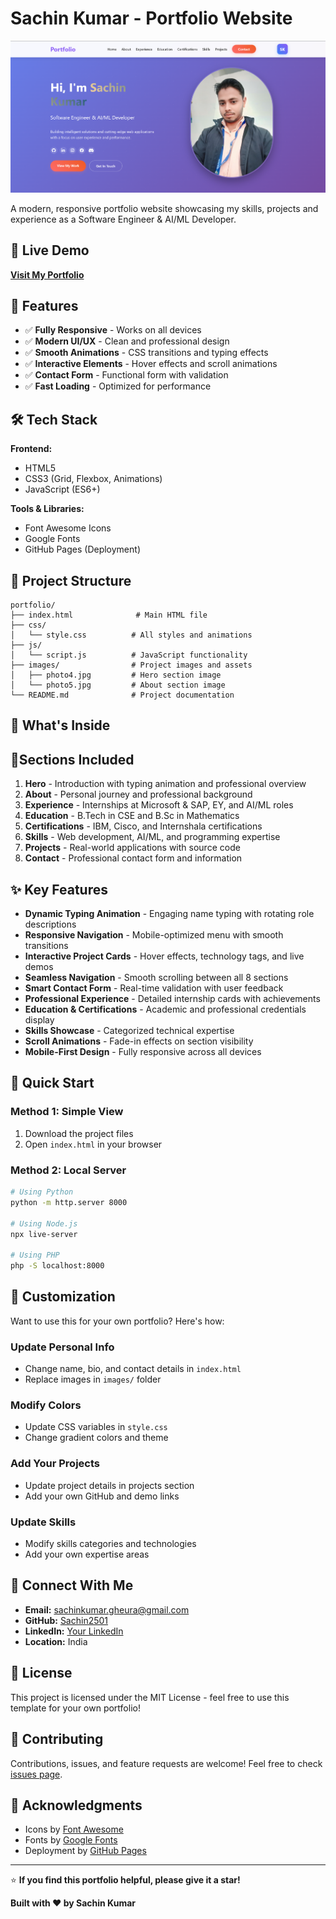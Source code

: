 # Sachin Kumar - Portfolio Website

![Portfolio Preview](images/My_portfolio.png)

A modern, responsive portfolio website showcasing my skills, projects and experience as a Software Engineer & AI/ML Developer.

## 🌟 Live Demo

[**Visit My Portfolio**](https://sachin2501.github.io/portfolio_website.io/)

## 🚀 Features

- ✅ **Fully Responsive** - Works on all devices
- ✅ **Modern UI/UX** - Clean and professional design
- ✅ **Smooth Animations** - CSS transitions and typing effects
- ✅ **Interactive Elements** - Hover effects and scroll animations
- ✅ **Contact Form** - Functional form with validation
- ✅ **Fast Loading** - Optimized for performance

## 🛠️ Tech Stack

**Frontend:**
- HTML5
- CSS3 (Grid, Flexbox, Animations)
- JavaScript (ES6+)

**Tools & Libraries:**
- Font Awesome Icons
- Google Fonts
- GitHub Pages (Deployment)

## 📁 Project Structure

```
portfolio/
├── index.html              # Main HTML file
├── css/
│   └── style.css          # All styles and animations
├── js/
│   └── script.js          # JavaScript functionality
├── images/                # Project images and assets
│   ├── photo4.jpg         # Hero section image
│   └── photo5.jpg         # About section image
└── README.md              # Project documentation
```

## 🎯 What's Inside

## 🎯Sections Included

1. **Hero** - Introduction with typing animation and professional overview
2. **About** - Personal journey and professional background  
3. **Experience** - Internships at Microsoft & SAP, EY, and AI/ML roles
4. **Education** - B.Tech in CSE and B.Sc in Mathematics
5. **Certifications** - IBM, Cisco, and Internshala certifications
6. **Skills** - Web development, AI/ML, and programming expertise
7. **Projects** - Real-world applications with source code
8. **Contact** - Professional contact form and information

## ✨ Key Features

- **Dynamic Typing Animation** - Engaging name typing with rotating role descriptions
- **Responsive Navigation** - Mobile-optimized menu with smooth transitions
- **Interactive Project Cards** - Hover effects, technology tags, and live demos
- **Seamless Navigation** - Smooth scrolling between all 8 sections
- **Smart Contact Form** - Real-time validation with user feedback
- **Professional Experience** - Detailed internship cards with achievements
- **Education & Certifications** - Academic and professional credentials display
- **Skills Showcase** - Categorized technical expertise
- **Scroll Animations** - Fade-in effects on section visibility
- **Mobile-First Design** - Fully responsive across all devices
  
## 🚀 Quick Start

### Method 1: Simple View
1. Download the project files
2. Open `index.html` in your browser

### Method 2: Local Server
```bash
# Using Python
python -m http.server 8000

# Using Node.js
npx live-server

# Using PHP
php -S localhost:8000

```
## 🎨 Customization

Want to use this for your own portfolio? Here's how:

### Update Personal Info
- Change name, bio, and contact details in `index.html`
- Replace images in `images/` folder

### Modify Colors  
- Update CSS variables in `style.css`
- Change gradient colors and theme

### Add Your Projects
- Update project details in projects section
- Add your own GitHub and demo links

### Update Skills
- Modify skills categories and technologies
- Add your own expertise areas

## 📧 Connect With Me

- **Email:** sachinkumar.gheura@gmail.com 
- **GitHub:** [Sachin2501](https://github.com/Sachin2501)
- **LinkedIn:** [Your LinkedIn](https://www.linkedin.com/in/sachin-kumar-sharma2501)
- **Location:** India

## 📄 License

This project is licensed under the MIT License - feel free to use this template for your own portfolio!

## 🤝 Contributing

Contributions, issues, and feature requests are welcome! Feel free to check [issues page](../../issues).

## 🙏 Acknowledgments

- Icons by [Font Awesome](https://fontawesome.com)
- Fonts by [Google Fonts](https://fonts.google.com)
- Deployment by [GitHub Pages](https://pages.github.com)

---

⭐ **If you find this portfolio helpful, please give it a star!**

**Built with ❤️ by Sachin Kumar**
